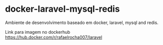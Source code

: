 # docker-laravel-mysql-redis

Ambiente de desenvolvimento baseado em docker, laravel, mysql and redis.

Link para imagem no dockerhub https://hub.docker.com/r/rafaelrocha007/laravel
